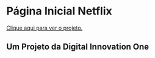 <h1> Página Inicial Netflix</h1>
<a href="https://RenkSa.github.io/Netflix/index.html" target="_blank">Clique aqui para ver o projeto.</a>

<h2> Um Projeto da Digital Innovation One </h2>
